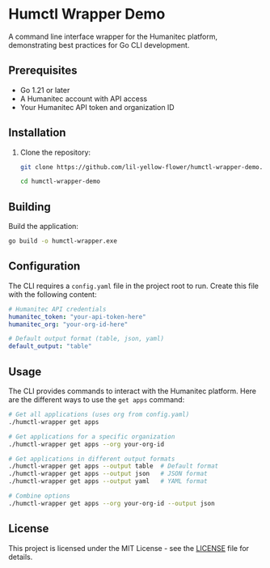 # Humctl Wrapper Demo

A command line interface wrapper for the Humanitec platform, demonstrating best practices for Go CLI development.

## Prerequisites

- Go 1.21 or later
- A Humanitec account with API access
- Your Humanitec API token and organization ID

## Installation

1. Clone the repository:
   ```bash
   git clone https://github.com/lil-yellow-flower/humctl-wrapper-demo.git
   ```
   ```bash
   cd humctl-wrapper-demo
   ```

## Building

Build the application:
```bash
go build -o humctl-wrapper.exe
```

## Configuration

The CLI requires a `config.yaml` file in the project root to run. Create this file with the following content:

```yaml
# Humanitec API credentials
humanitec_token: "your-api-token-here"
humanitec_org: "your-org-id-here"

# Default output format (table, json, yaml)
default_output: "table"
```

## Usage

The CLI provides commands to interact with the Humanitec platform. Here are the different ways to use the `get apps` command:

```bash
# Get all applications (uses org from config.yaml)
./humctl-wrapper get apps

# Get applications for a specific organization
./humctl-wrapper get apps --org your-org-id

# Get applications in different output formats
./humctl-wrapper get apps --output table  # Default format
./humctl-wrapper get apps --output json   # JSON format
./humctl-wrapper get apps --output yaml   # YAML format

# Combine options
./humctl-wrapper get apps --org your-org-id --output json
```

## License

This project is licensed under the MIT License - see the [LICENSE](LICENSE) file for details.
